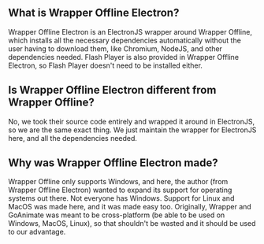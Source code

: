## What is Wrapper Offline Electron?

Wrapper Offline Electron is an ElectronJS wrapper around Wrapper Offline, which installs all the necessary dependencies automatically without the user having to download them, like Chromium, NodeJS, and other dependencies needed. Flash Player is also provided in Wrapper Offline Electron, so Flash Player doesn't need to be installed either.

## Is Wrapper Offline Electron different from Wrapper Offline?

No, we took their source code entirely and wrapped it around in ElectronJS, so we are the same exact thing. We just maintain the wrapper for ElectronJS here, and all the dependencies needed.

## Why was Wrapper Offline Electron made?

Wrapper Offline only supports Windows, and here, the author (from Wrapper Offline Electron) wanted to expand its support for operating systems out there. Not everyone has Windows. Support for Linux and MacOS was made here, and it was made easy too. Originally, Wrapper and GoAnimate was meant to be cross-platform (be able to be used on Windows, MacOS, Linux), so that shouldn't be wasted and it should be used to our advantage.


